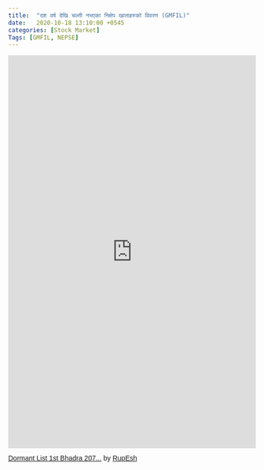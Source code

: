```yaml
---
title:  "दश वर्ष देखि चल्ती नभएका निक्षेप खाताहरुको विवरण (GMFIL)"
date:   2020-10-18 13:10:00 +0545
categories: [Stock Market]
Tags: [GMFIL, NEPSE]
---
```


<iframe class="scribd_iframe_embed" data-aspect-ratio="0.706342991386061" data-auto-height="true" frameborder="0" height="800" scrolling="no" src="https://www.scribd.com/embeds/480539980/content?start_page=1&amp;view_mode=scroll&amp;access_key=key-yyKzlA01uC4ivbdq3yE5" title="Dormant List 1st Bhadra 2077.pdf" width="100%"></iframe><p style="-x-system-font: none; display: block; font-family: Helvetica,Arial,Sans-serif; font-size-adjust: none; font-size: 14px; font-stretch: normal; font-style: normal; font-variant: normal; font-weight: normal; font: 14px Helvetica, Arial, sans-serif; line-height: normal; margin: 12px auto 6px;"><a href="https://www.scribd.com/document/480539980/Dormant-List-1st-Bhadra-2077-pdf#from_embed" style="text-decoration: underline;" title="View Dormant List 1st Bhadra 2077.pdf on Scribd">Dormant List 1st Bhadra 207...</a> by <a href="https://www.scribd.com/user/258353199/RupEsh#from_embed" style="text-decoration: underline;" title="View RupEsh's profile on Scribd">RupEsh</a></p>